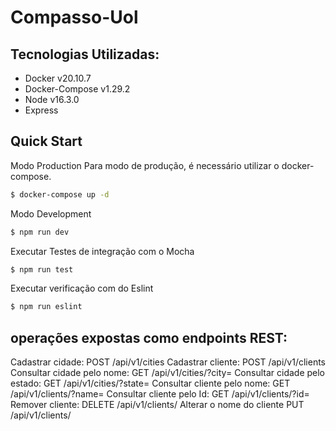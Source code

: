 # Compasso-Uol

## Tecnologias Utilizadas:
<!--ts-->
   * Docker v20.10.7
   * Docker-Compose v1.29.2
   * Node v16.3.0
   * Express
<!--te-->

## Quick Start

Modo Production
Para modo de produção, é necessário utilizar o docker-compose. 
```bash
$ docker-compose up -d
```
Modo Development

```bash
$ npm run dev
```
Executar Testes de integração com o Mocha
```bash
$ npm run test
```
Executar verificação com do Eslint
```bash
$ npm run eslint
```

## operações expostas como endpoints REST:

Cadastrar cidade: POST /api/v1/cities
Cadastrar cliente: POST /api/v1/clients
Consultar cidade pelo nome: GET /api/v1/cities/?city=<NOME DA CIDADE>
Consultar cidade pelo estado: GET /api/v1/cities/?state=<ESTADO DA CIDADE>
Consultar cliente pelo nome: GET /api/v1/clients/?name=<NOME DO CLIENTE>
Consultar cliente pelo Id: GET /api/v1/clients/?id=<ID DO CLIENTE>
Remover cliente: DELETE /api/v1/clients/<ID DO CLIENTE>
Alterar o nome do cliente PUT /api/v1/clients/<ID DO CLIENTE>
